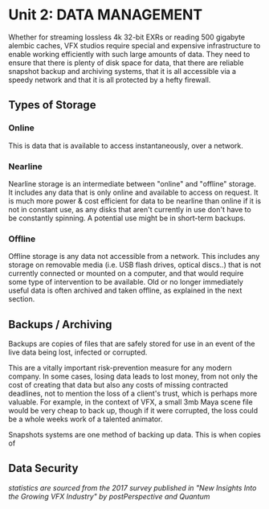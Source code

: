 Unit 2: DATA MANAGEMENT
=============

<!-- The importance of and techniques for managing large scale on-line and near-line data storage.
Digital images and manipulation techniques. -->

Whether for streaming lossless 4k 32-bit EXRs or reading 500 gigabyte alembic caches, VFX studios require special and expensive infrastructure to enable working efficiently with such large amounts of data. They need to ensure that there is plenty of disk space for data, that there are reliable snapshot backup and archiving systems, that it is all accessible via a speedy network and that it is all protected by a hefty firewall.

Types of Storage
-------------

### Online

This is data that is available to access instantaneously, over a network.

### Nearline

Nearline storage is an intermediate between "online" and "offline" storage. It includes any data that is only online and available to access on request. It is much more power & cost efficient for data to be nearline than online if it is not in constant use, as any disks that aren't currently in use don't have to be constantly spinning. A potential use might be in short-term backups.

### Offline

Offline storage is any data not accessible from a network. This includes any storage on removable media (i.e. USB flash drives, optical discs..) that is not currently connected or mounted on a computer, and that would require some type of intervention to be available. Old or no longer immediately useful data is often archived and taken offline, as explained in the next section.

Backups / Archiving
--------------

Backups are copies of files that are safely stored for use in an event of the live data being lost, infected or corrupted.

This are a vitally important risk-prevention measure for any modern company. In some cases, losing data leads to lost money, from not only the cost of creating that data but also any costs of missing contracted deadlines, not to mention the loss of a client's trust, which is perhaps more valuable. For example, in the context of VFX, a small 3mb Maya scene file would be very cheap to back up, though if it were corrupted, the loss could be a whole weeks work of a talented animator.

Snapshots systems are one method of backing up data. This is when copies of 

<!-- 
Data archiving is the process of moving data that is no longer actively used to a separate storage device for long-term retention. Archive data consists of older data that is still important to the organization and may be needed for future reference, as well as data that must be retained for regulatory compliance. Data archives are indexed and have search capabilities so files and parts of files can be easily located and retrieved.

Data archives are often confused with data backups, which are copies of data. Data backups are used as a data recovery mechanism that can be used to restore data in the event it is corrupted or destroyed. In contrast, data archives protect older information that is not needed for everyday operations but may have to be accessed occasionally. The data archives serve as a way of reducing primary storage consumption and related costs, rather than acting as a data recovery mechanism. Some data archives treat archive data as read-only to protect it from modification, while other data archiving products treat data as read / write. Data archiving is most suitable for data that must be retained due to operational or regulatory requirements, such as document files, email messages and possibly old database records. -->

Data Security
--------------



*statistics are sourced from the 2017 survey published in "New Insights Into the Growing VFX Industry" by postPerspective and Quantum*  